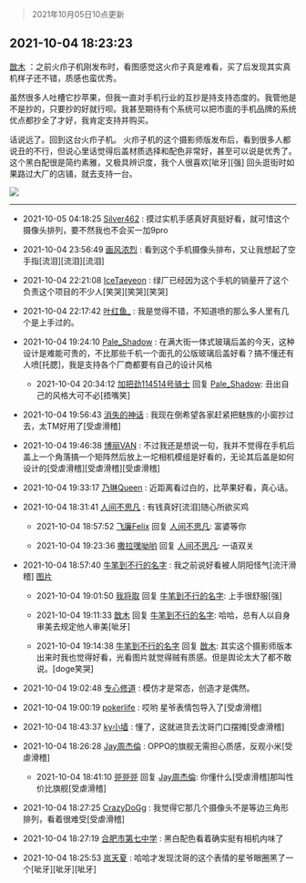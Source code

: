 > 2021年10月05日10点更新
<link rel="stylesheet" href="https://cdn.jsdelivr.net/gh/taotie6/sampleJSON@main/css/photo_show.css">
<meta name="referrer" content="no-referrer" />


 ## 2021-10-04 18:23:23 

 [㪚木](https://www.coolapk.com/feed/30460081?shareKey=ODE4ZWZmODZlMDMwNjE1YWRlYzg~) ：之前火疖子机刚发布时，看图感觉这火疖子真是难看，买了后发现其实真机样子还不错，质感也蛮优秀。

虽然很多人吐槽它抄苹果，但我一直对手机行业的互抄是持支持态度的。我管他是不是抄的，只要抄的好就行呗。我甚至期待有个系统可以把市面的手机品牌的系统优点都抄全了才好，我肯定支持并购买。<!--break-->

话说远了。回到这台火疖子机。
火疖子机的这个摄影师版发布后，看到很多人都说丑的不行，但说心里话觉得后盖材质选择和配色非常好，甚至可以说是优秀了。这个黑白配很是简约素雅，又极具辨识度，我个人很喜欢[呲牙][强]
回头逛街时如果路过大厂的店铺，就去支持一台。 

<div class="album">
<img class="img-item" src="http://image.coolapk.com/feed/2021/0719/22/1081091_af8aad1f_6549_5893@218x218.gif" />
</div>

 ------- 

- 2021-10-05 04:18:25 [Silver462](uid=2207166) : 摸过实机手感真好真挺好看，就可惜这个摄像头排列，要不然我也不会买一加9pro 

- 2021-10-04 23:56:49 [画风浓烈](uid=1204442) : 看到这个手机摄像头排布，又让我想起了空手指[流泪][流泪][流泪] 

- 2021-10-04 22:21:08 [IceTaeyeon](uid=2789926) : 绿厂已经因为这个手机的销量开了这个负责这个项目的不少人[笑哭][笑哭][笑哭] 

- 2021-10-04 22:17:42 [叶红鱼_](uid=728808) : 我是觉得不错，不知道喷的那么多人里有几个是上手过的。 

- 2021-10-04 19:24:10 [Pale_Shadow](uid=763577) : 在满大街一体式玻璃后盖的今天，这种设计是难能可贵的，不比那些千机一个面孔的公版玻璃后盖好看？搞不懂还有人喷[托腮]，我是支持各个厂商都要有自己的设计风格 

    - 2021-10-04 20:34:12 [加把劲114514号骑士](uid=8448304) 回复 [Pale_Shadow](uid=763577): 丑出自己的风格大可不必[捂嘴笑] 

- 2021-10-04 19:56:43 [消失的神话](uid=880762) : 我现在倒希望各家赶紧把魅族的小窗抄过去，太TM好用了[受虐滑稽] 

- 2021-10-04 19:46:38 [博丽VAN](uid=3167897) : 不过我还是想说一句，我并不觉得在手机后盖上一个角落搞一个矩阵然后放上一坨相机模组是好看的，无论其后盖是如何设计的[受虐滑稽][受虐滑稽][受虐滑稽] 

- 2021-10-04 19:33:17 [乃琳Queen](uid=2370903) : 近距离看过白的，比苹果好看，真心话。 

- 2021-10-04 18:31:41 [人间不思凡](uid=2080265) : 有钱真好[流泪]随心所欲买鸡 

    - 2021-10-04 18:57:52 [飞廉Felix](uid=900024) 回复 [人间不思凡](uid=2080265): 富婆等你 

    - 2021-10-04 19:23:36 [撒拉嘿呦哟](uid=5234523) 回复 [人间不思凡](uid=2080265): 一语双关 

- 2021-10-04 18:57:40 [牛笔到不行的名字](uid=2374460) : 我之前说好看被人阴阳怪气[流汗滑稽] [图片](http://image.coolapk.com/feed/2021/1004/18/2374460_86b08633_5058_8722@1440x3168.jpeg)

    - 2021-10-04 19:01:50 [我将取](uid=2640994) 回复 [牛笔到不行的名字](uid=2374460): 上手很舒服[强] 

    - 2021-10-04 19:11:33 [㪚木](uid=1081091) 回复 [牛笔到不行的名字](uid=2374460): 哈哈，总有人以自身审美去规定他人审美[呲牙] 

    - 2021-10-04 19:14:38 [牛笔到不行的名字](uid=2374460) 回复 [㪚木](uid=1081091): 其实这个摄影师版本出来时我也觉得好看，光看图片就觉得贼有质感。但是舆论太大了都不敢说。[doge笑哭] 

- 2021-10-04 19:02:48 [专心修道](uid=3218687) : 模仿才是常态，创造才是偶然。 

- 2021-10-04 19:00:19 [pokerlife](uid=575409) : 哎哟 星爷表情包导入了[受虐滑稽] 

- 2021-10-04 18:43:37 [ky小墙](uid=3459799) : 懂了，这就进货去沈哥门口摆摊[受虐滑稽] 

- 2021-10-04 18:26:28 [Jay周杰倫](uid=1010273) : OPPO的旗舰无需担心质感，反观小米[受虐滑稽] 

    - 2021-10-04 18:41:10 [戼戼戼](uid=4044548) 回复 [Jay周杰倫](uid=1010273): 你懂什么[受虐滑稽]那叫性价比旗舰[受虐滑稽] 

- 2021-10-04 18:27:25 [CrazyDoGg](uid=1508206) : 我觉得它那几个摄像头不是等边三角形排列，看着很难受[受虐滑稽] 

- 2021-10-04 18:27:19 [合肥市第七中学](uid=3597151) : 黑白配色看着确实挺有相机内味了 

- 2021-10-04 18:25:53 [岚天夏](uid=1974131) : 哈哈才发现沈哥的这个表情的星爷眼圈黑了一个[呲牙][呲牙][呲牙] 

